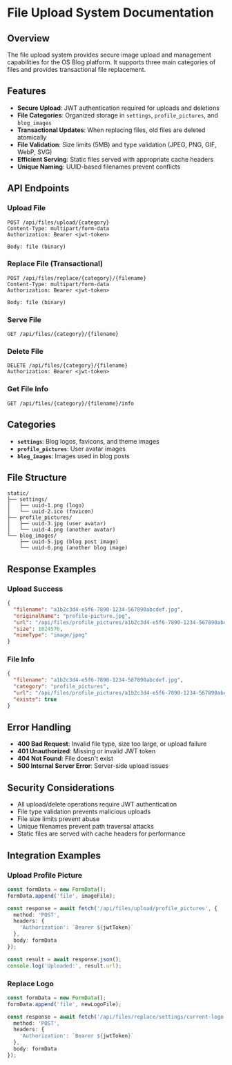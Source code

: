 # File Upload System Documentation

## Overview

The file upload system provides secure image upload and management capabilities for the OS Blog platform. It supports three main categories of files and provides transactional file replacement.

## Features

- **Secure Upload**: JWT authentication required for uploads and deletions
- **File Categories**: Organized storage in `settings`, `profile_pictures`, and `blog_images`
- **Transactional Updates**: When replacing files, old files are deleted atomically
- **File Validation**: Size limits (5MB) and type validation (JPEG, PNG, GIF, WebP, SVG)
- **Efficient Serving**: Static files served with appropriate cache headers
- **Unique Naming**: UUID-based filenames prevent conflicts

## API Endpoints

### Upload File
```
POST /api/files/upload/{category}
Content-Type: multipart/form-data
Authorization: Bearer <jwt-token>

Body: file (binary)
```

### Replace File (Transactional)
```
POST /api/files/replace/{category}/{filename}
Content-Type: multipart/form-data
Authorization: Bearer <jwt-token>

Body: file (binary)
```

### Serve File
```
GET /api/files/{category}/{filename}
```

### Delete File
```
DELETE /api/files/{category}/{filename}
Authorization: Bearer <jwt-token>
```

### Get File Info
```
GET /api/files/{category}/{filename}/info
```

## Categories

- **`settings`**: Blog logos, favicons, and theme images
- **`profile_pictures`**: User avatar images
- **`blog_images`**: Images used in blog posts

## File Structure

```
static/
├── settings/
│   ├── uuid-1.png (logo)
│   └── uuid-2.ico (favicon)
├── profile_pictures/
│   ├── uuid-3.jpg (user avatar)
│   └── uuid-4.png (another avatar)
└── blog_images/
    ├── uuid-5.jpg (blog post image)
    └── uuid-6.png (another blog image)
```

## Response Examples

### Upload Success
```json
{
  "filename": "a1b2c3d4-e5f6-7890-1234-567890abcdef.jpg",
  "originalName": "profile-picture.jpg",
  "url": "/api/files/profile_pictures/a1b2c3d4-e5f6-7890-1234-567890abcdef.jpg",
  "size": 1024576,
  "mimeType": "image/jpeg"
}
```

### File Info
```json
{
  "filename": "a1b2c3d4-e5f6-7890-1234-567890abcdef.jpg",
  "category": "profile_pictures",
  "url": "/api/files/profile_pictures/a1b2c3d4-e5f6-7890-1234-567890abcdef.jpg",
  "exists": true
}
```

## Error Handling

- **400 Bad Request**: Invalid file type, size too large, or upload failure
- **401 Unauthorized**: Missing or invalid JWT token
- **404 Not Found**: File doesn't exist
- **500 Internal Server Error**: Server-side upload issues

## Security Considerations

- All upload/delete operations require JWT authentication
- File type validation prevents malicious uploads
- File size limits prevent abuse
- Unique filenames prevent path traversal attacks
- Static files are served with cache headers for performance

## Integration Examples

### Upload Profile Picture
```typescript
const formData = new FormData();
formData.append('file', imageFile);

const response = await fetch('/api/files/upload/profile_pictures', {
  method: 'POST',
  headers: {
    'Authorization': `Bearer ${jwtToken}`
  },
  body: formData
});

const result = await response.json();
console.log('Uploaded:', result.url);
```

### Replace Logo
```typescript
const formData = new FormData();
formData.append('file', newLogoFile);

const response = await fetch('/api/files/replace/settings/current-logo.png', {
  method: 'POST',
  headers: {
    'Authorization': `Bearer ${jwtToken}`
  },
  body: formData
});
```
